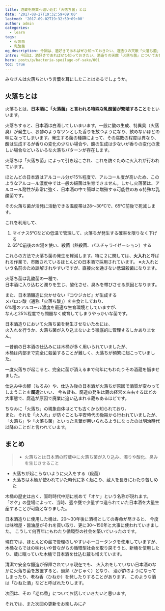 ```yaml
---
title: 酒蔵を廃業へ追い込む「火落ち菌」とは
date: '2017-08-27T19:32:59+09:00'
lastmod: '2017-09-02T19:32:59+09:00'
author: admin
categories:
  - learn
tags:
  - 火落菌
  - 乳酸菌
og_description: 今回は、酒好きであればぜひ知っておきたい、酒造りの天敵「火落ち菌」について解説させていただきました。
intro: 今回は、酒好きであればぜひ知っておきたい、酒造りの天敵「火落ち菌」についてお伝えさせていただきます。
hero: posts/p/bacteria-spoilage-of-sake/001
toc: true
---
```


みなさんは火落ちという言葉を耳にしたことはあるでしょうか。

## 火落ちとは
火落ちとは、**日本酒に「火落菌」と言われる特殊な乳酸菌が繁殖すること**をといいます。

火落ちすると、日本酒は白濁してしいまいます。一般に酸の生成、特異臭（火落臭）が発生し、お酢のようなツンとした香りを放つようになり、飲めないほどの味になってしまいます。発生する菌の種類によって、その腐敗の程度は異なり、酸は生成するが香りの変化の少ない場合や、酸の生成は少ないが香りの変化の激しい場合などいろいろな火落ちパターンが存在します。

火落ちは「火落ち菌」によって引き起こされ、これを防ぐために火入れが行われています。

ほとんどの日本酒はアルコール分が15%程度で、アルコール度が高いため、このようなアルコール濃度中では一般の細菌は生育できません。しかし火落菌は、アルコール耐性が非常に強く、日本酒の中で簡単に増殖する可能性のある特殊な乳酸菌です。

その火落ち菌が活発に活動できる温度帯は28～30℃で、65℃前後で死滅します。

これを利用して、

1. マイナス5℃などの低温で管理して、火落ちが発生する確率を限りなく下げる
2. 65℃前後のお湯を使い、殺菌（熱殺菌、パスチャライゼーション）する

これらの方法で火落ち菌の発生を軽減します。特に２に関しては、**火入れ**と呼ばれる作業で、市販されているほとんどの日本酒で採用されています。
※火入れという名前のため誤解されやすいですが、直接火を通さない低温殺菌になります。

火落ち菌は乳酸菌の一種で、  
日本酒に入り込むと濁りを生じ、酸化させ、臭みを帯びさせる原因となります。

また、日本酒醸造に欠かせない『コウジカビ』が生成する  
メバロン酸（通称「火落ち酸」）を主食としており、  
6%程のアルコール濃度を最適な生育環境としていますが、  
なんと25%程度でも問題なく成育してしまうやっかいな菌です。

日本酒造りにおいて火落ち菌を発生させないためには、  
火入れを行うか、火落ち菌が入り込まないよう徹底的に管理するしかありません。

一昔前の日本酒の仕込みには木桶が多く用いられていましたが、  
木桶は内部まで完全に殺菌することが難しく、火落ちが頻繁に起こっていました。

一度火落ちが起こると、完全に菌が消えるまで何年にもわたりその酒蔵を悩ませました。

仕込み中の醪（もろみ）や、仕込み後の日本酒が火落ちが原因で酒質が変わってしまうことを**腐造**といい、
今も昔も、腐造の発生は蔵の経営を左右するほどの大事態で、腐造が原因で廃業に追い込まれる蔵もあるほどです。

ちなみに「火落ち」の現象自体はとても古くから知られており、  
また、それを「火入れ」が防ぐことも平安時代の後期から行われていましたが、  
「火落ち」や「火落ち菌」といった言葉が用いられるようになったのは明治時代以降のことだと言われています。


## まとめ

> - 火落ちとは日本酒の貯蔵中に火落ち菌が入り込み、濁りや酸化、臭みを生じさせること
- 火落ちが起こらないように火入をする（殺菌）
- 火落ちは木桶が使われていた時代に多く起こり、蔵人を長きにわたり苦しめた


木桶の歴史は古く、室町時代中期に初めて「オケ」という名称が現れます。
「オケ」の登場によって、当時、壺や甕で少量ずつ造られていた日本酒を大量生産することが可能となりました。

日本酒造りに使用した桶は、20～30年後に酒桶としての寿命が尽きると、
今度は味噌屋・醤油屋がそれを買い取り、更に30〜150年と大事に使われていきました。
こうして何百年にもわたり循環型の社会を築いていったのです。

現在では、ほとんどの蔵で管理のしやすいホーロータンクを使用していますが、
木桶ならではの味わいや昔ながらの循環型社会を取り戻そうと、新桶を使用したり、蔵に眠っていた木桶で日本酒を仕込む蔵も増えています。

清潔で安全な醸造が保障されている現在でも、
火入れをしていない日本酒のなかに火落ち菌を放置すると、過熟（かじゅく）となり、
酒が酢のようになってしまったり、老ね香（ひねか）を発したりすることがあります。
このような酒は「ひねた酒」などと呼ばれたりします。

次回は、その「老ね香」についてお話していきたいと思います。

それでは、また次回の更新をお楽しみに♪

